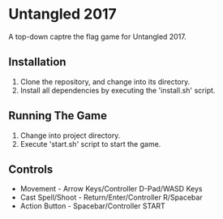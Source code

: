 # Untangled 2017

A top-down captre the flag game for Untangled 2017.

## Installation

1. Clone the repository, and change into its directory.
2. Install all dependencies by executing the 'install.sh' script.

## Running The Game

1. Change into project directory.
2. Execute 'start.sh' script to start the game.

## Controls

* Movement - Arrow Keys/Controller D-Pad/WASD Keys
* Cast Spell/Shoot - Return/Enter/Controller R/Spacebar
* Action Button - Spacebar/Controller START